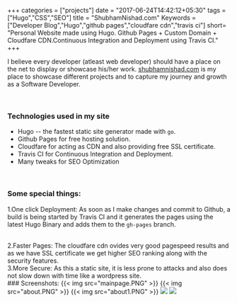 +++
categories = ["projects"]
date = "2017-06-24T14:42:12+05:30"
tags = ["Hugo","CSS","SEO"]
title = "ShubhamNishad.com"
Keywords = ["Developer Blog","Hugo","github pages","cloudfare cdn","travis ci"]
short= "Personal Website made using Hugo. Github Pages + Custom Domain + Cloudfare CDN.Continuous Integration and Deployment using Travis CI."
+++
<br>

I believe every developer (atleast web developer) should have a place on the net to display or showcase his/her work. [shubhamnishad.com](https://shubhamnishad.com) is my place to showcase different projects and to capture my journey and growth as a Software Developer.

<br>

### Technologies used in my site
*   Hugo -- the fastest static site generator made with `go`.
*   Github Pages for free hosting solution.
*   Cloudfare for acting as CDN and also providing free SSL certificate.
*   Travis CI for Continuous Integration and Deployment.
*   Many tweaks for SEO Optimization


<br>

### Some special things:

1.One click Deployment:
As soon as I make changes and commit to Github, a build is being started by Travis CI and it generates the pages using the latest Hugo Binary and adds them to the `gh-pages` branch.

<br>
2.Faster Pages:
The cloudfare cdn ovides very good pagespeed results and as we have SSL certificate we get higher SEO ranking along with the security features.

<br>
3.More Secure:
As this a static site, it is less prone to attacks and also does not slow down with time like a wordpress site.

<br>
### Screenshots:
{{< img src="mainpage.PNG" >}}
{{< img src="about.PNG" >}}
{{< img src="about1.PNG" >}}

<img src="aboutmobile.png">
<img src="navbar.png">
